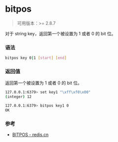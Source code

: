 # bitpos

> 可用版本：>= 2.8.7

对于 string key，返回第一个被设置为 1 或者 0 的 bit 位。

### 语法

```bash
bitpos key 0|1 [start] [end]
```


### 返回值

返回第一个被设置为 1 或者 0 的 bit 位。

```bash
127.0.0.1:6379> set key1 "\xff\xf0\x00"
(integer) 12

127.0.0.1:6379> bitpos key1 0
OK
```


### 参考

- [BITPOS - redis.cn](http://www.redis.cn/commands/bitpos.html)